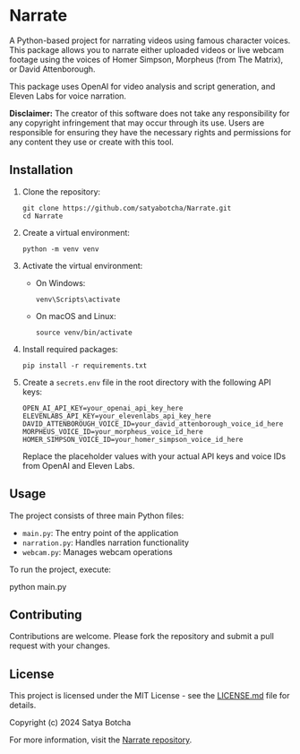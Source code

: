 # Narrate

A Python-based project for narrating videos using famous character voices. This package allows you to narrate either uploaded videos or live webcam footage using the voices of Homer Simpson, Morpheus (from The Matrix), or David Attenborough.

This package uses OpenAI for video analysis and script generation, and Eleven Labs for voice narration.

**Disclaimer:** The creator of this software does not take any responsibility for any copyright infringement that may occur through its use. Users are responsible for ensuring they have the necessary rights and permissions for any content they use or create with this tool.

## Installation

1. Clone the repository:
   ```
   git clone https://github.com/satyabotcha/Narrate.git
   cd Narrate
   ```

2. Create a virtual environment:
   ```
   python -m venv venv
   ```

3. Activate the virtual environment:
   - On Windows:
     ```
     venv\Scripts\activate
     ```
   - On macOS and Linux:
     ```
     source venv/bin/activate
     ```

4. Install required packages:
   ```
   pip install -r requirements.txt
   ```

5. Create a `secrets.env` file in the root directory with the following API keys:
   ```
   OPEN_AI_API_KEY=your_openai_api_key_here
   ELEVENLABS_API_KEY=your_elevenlabs_api_key_here
   DAVID_ATTENBOROUGH_VOICE_ID=your_david_attenborough_voice_id_here
   MORPHEUS_VOICE_ID=your_morpheus_voice_id_here
   HOMER_SIMPSON_VOICE_ID=your_homer_simpson_voice_id_here
   ```
   Replace the placeholder values with your actual API keys and voice IDs from OpenAI and Eleven Labs.

## Usage

The project consists of three main Python files:

- `main.py`: The entry point of the application
- `narration.py`: Handles narration functionality
- `webcam.py`: Manages webcam operations

To run the project, execute: 

python main.py



## Contributing

Contributions are welcome. Please fork the repository and submit a pull request with your changes.

## License

This project is licensed under the MIT License - see the [LICENSE.md](LICENSE.md) file for details.

Copyright (c) 2024 Satya Botcha

For more information, visit the [Narrate repository](https://github.com/satyabotcha/Narrate).
